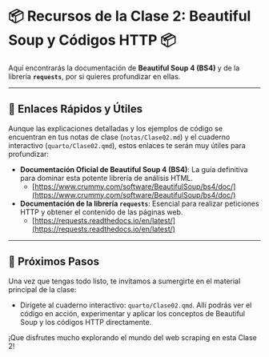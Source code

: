 # 📦 Recursos de la Clase 2: Beautiful Soup y Códigos HTTP 📦

Aquí encontrarás la documentación de **Beautiful Soup 4 (BS4)** y de la librería **`requests`**, por si quieres profundizar en ellas.

---

## 🔗 Enlaces Rápidos y Útiles

Aunque las explicaciones detalladas y los ejemplos de código se encuentran en tus notas de clase (`notas/Clase02.md`) y el cuaderno interactivo (`quarto/Clase02.qmd`), estos enlaces te serán muy útiles para profundizar:

* **Documentación Oficial de Beautiful Soup 4 (BS4)**: La guía definitiva para dominar esta potente librería de análisis HTML.
    * [https://www.crummy.com/software/BeautifulSoup/bs4/doc/](https://www.crummy.com/software/BeautifulSoup/bs4/doc/)
* **Documentación de la librería `requests`**: Esencial para realizar peticiones HTTP y obtener el contenido de las páginas web.
    * [https://requests.readthedocs.io/en/latest/](https://requests.readthedocs.io/en/latest/)

---

## 🚀 Próximos Pasos

Una vez que tengas todo listo, te invitamos a sumergirte en el material principal de la clase:

* Dirígete al cuaderno interactivo: `quarto/Clase02.qmd`. Allí podrás ver el código en acción, experimentar y aplicar los conceptos de Beautiful Soup y los códigos HTTP directamente.

¡Que disfrutes mucho explorando el mundo del web scraping en esta Clase 2!